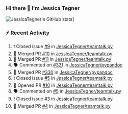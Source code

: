 ### Hi there 👋 I'm Jessica Tegner

![JessicaTegner's GitHub stats](https://github-readme-stats.vercel.app/api?username=jessicategner)]


### :zap: Recent Activity

<!--START_SECTION:activity-->
1. ❗️ Closed issue [#9](https://github.com/JessicaTegner/teamtalk.py/issues/9) in [JessicaTegner/teamtalk.py](https://github.com/JessicaTegner/teamtalk.py)
2. 🎉 Merged PR [#10](https://github.com/JessicaTegner/teamtalk.py/pull/10) in [JessicaTegner/teamtalk.py](https://github.com/JessicaTegner/teamtalk.py)
3. 🎉 Merged PR [#11](https://github.com/JessicaTegner/teamtalk.py/pull/11) in [JessicaTegner/teamtalk.py](https://github.com/JessicaTegner/teamtalk.py)
4. 🗣 Commented on [#331](https://github.com/JessicaTegner/pypandoc/issues/331) in [JessicaTegner/pypandoc](https://github.com/JessicaTegner/pypandoc)
5. 🎉 Merged PR [#330](https://github.com/JessicaTegner/pypandoc/pull/330) in [JessicaTegner/pypandoc](https://github.com/JessicaTegner/pypandoc)
6. ❗️ Closed issue [#5](https://github.com/JessicaTegner/teamtalk.py/issues/5) in [JessicaTegner/teamtalk.py](https://github.com/JessicaTegner/teamtalk.py)
7. 💪 Opened PR [#10](https://github.com/JessicaTegner/teamtalk.py/pull/10) in [JessicaTegner/teamtalk.py](https://github.com/JessicaTegner/teamtalk.py)
8. 🗣 Commented on [#5](https://github.com/JessicaTegner/teamtalk.py/issues/5) in [JessicaTegner/teamtalk.py](https://github.com/JessicaTegner/teamtalk.py)
9. ❗️ Closed issue [#3](https://github.com/JessicaTegner/teamtalk.py/issues/3) in [JessicaTegner/teamtalk.py](https://github.com/JessicaTegner/teamtalk.py)
10. 🎉 Merged PR [#4](https://github.com/JessicaTegner/teamtalk.py/pull/4) in [JessicaTegner/teamtalk.py](https://github.com/JessicaTegner/teamtalk.py)
<!--END_SECTION:activity-->
